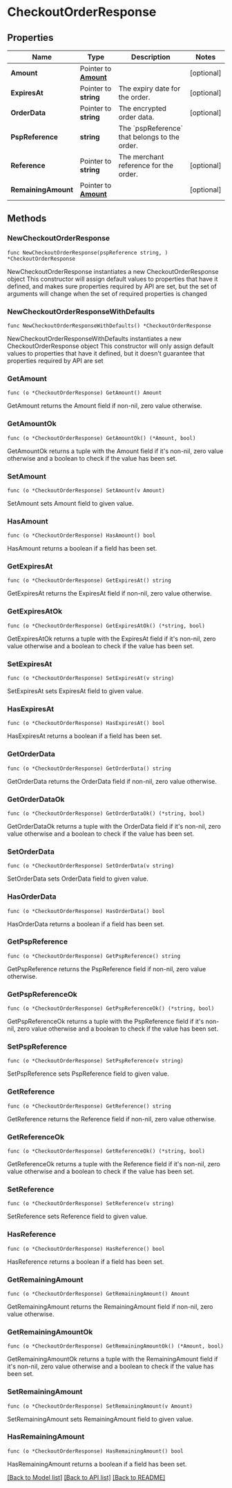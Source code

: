 # CheckoutOrderResponse

## Properties

Name | Type | Description | Notes
------------ | ------------- | ------------- | -------------
**Amount** | Pointer to [**Amount**](Amount.md) |  | [optional] 
**ExpiresAt** | Pointer to **string** | The expiry date for the order. | [optional] 
**OrderData** | Pointer to **string** | The encrypted order data. | [optional] 
**PspReference** | **string** | The &#x60;pspReference&#x60; that belongs to the order. | 
**Reference** | Pointer to **string** | The merchant reference for the order. | [optional] 
**RemainingAmount** | Pointer to [**Amount**](Amount.md) |  | [optional] 

## Methods

### NewCheckoutOrderResponse

`func NewCheckoutOrderResponse(pspReference string, ) *CheckoutOrderResponse`

NewCheckoutOrderResponse instantiates a new CheckoutOrderResponse object
This constructor will assign default values to properties that have it defined,
and makes sure properties required by API are set, but the set of arguments
will change when the set of required properties is changed

### NewCheckoutOrderResponseWithDefaults

`func NewCheckoutOrderResponseWithDefaults() *CheckoutOrderResponse`

NewCheckoutOrderResponseWithDefaults instantiates a new CheckoutOrderResponse object
This constructor will only assign default values to properties that have it defined,
but it doesn't guarantee that properties required by API are set

### GetAmount

`func (o *CheckoutOrderResponse) GetAmount() Amount`

GetAmount returns the Amount field if non-nil, zero value otherwise.

### GetAmountOk

`func (o *CheckoutOrderResponse) GetAmountOk() (*Amount, bool)`

GetAmountOk returns a tuple with the Amount field if it's non-nil, zero value otherwise
and a boolean to check if the value has been set.

### SetAmount

`func (o *CheckoutOrderResponse) SetAmount(v Amount)`

SetAmount sets Amount field to given value.

### HasAmount

`func (o *CheckoutOrderResponse) HasAmount() bool`

HasAmount returns a boolean if a field has been set.

### GetExpiresAt

`func (o *CheckoutOrderResponse) GetExpiresAt() string`

GetExpiresAt returns the ExpiresAt field if non-nil, zero value otherwise.

### GetExpiresAtOk

`func (o *CheckoutOrderResponse) GetExpiresAtOk() (*string, bool)`

GetExpiresAtOk returns a tuple with the ExpiresAt field if it's non-nil, zero value otherwise
and a boolean to check if the value has been set.

### SetExpiresAt

`func (o *CheckoutOrderResponse) SetExpiresAt(v string)`

SetExpiresAt sets ExpiresAt field to given value.

### HasExpiresAt

`func (o *CheckoutOrderResponse) HasExpiresAt() bool`

HasExpiresAt returns a boolean if a field has been set.

### GetOrderData

`func (o *CheckoutOrderResponse) GetOrderData() string`

GetOrderData returns the OrderData field if non-nil, zero value otherwise.

### GetOrderDataOk

`func (o *CheckoutOrderResponse) GetOrderDataOk() (*string, bool)`

GetOrderDataOk returns a tuple with the OrderData field if it's non-nil, zero value otherwise
and a boolean to check if the value has been set.

### SetOrderData

`func (o *CheckoutOrderResponse) SetOrderData(v string)`

SetOrderData sets OrderData field to given value.

### HasOrderData

`func (o *CheckoutOrderResponse) HasOrderData() bool`

HasOrderData returns a boolean if a field has been set.

### GetPspReference

`func (o *CheckoutOrderResponse) GetPspReference() string`

GetPspReference returns the PspReference field if non-nil, zero value otherwise.

### GetPspReferenceOk

`func (o *CheckoutOrderResponse) GetPspReferenceOk() (*string, bool)`

GetPspReferenceOk returns a tuple with the PspReference field if it's non-nil, zero value otherwise
and a boolean to check if the value has been set.

### SetPspReference

`func (o *CheckoutOrderResponse) SetPspReference(v string)`

SetPspReference sets PspReference field to given value.


### GetReference

`func (o *CheckoutOrderResponse) GetReference() string`

GetReference returns the Reference field if non-nil, zero value otherwise.

### GetReferenceOk

`func (o *CheckoutOrderResponse) GetReferenceOk() (*string, bool)`

GetReferenceOk returns a tuple with the Reference field if it's non-nil, zero value otherwise
and a boolean to check if the value has been set.

### SetReference

`func (o *CheckoutOrderResponse) SetReference(v string)`

SetReference sets Reference field to given value.

### HasReference

`func (o *CheckoutOrderResponse) HasReference() bool`

HasReference returns a boolean if a field has been set.

### GetRemainingAmount

`func (o *CheckoutOrderResponse) GetRemainingAmount() Amount`

GetRemainingAmount returns the RemainingAmount field if non-nil, zero value otherwise.

### GetRemainingAmountOk

`func (o *CheckoutOrderResponse) GetRemainingAmountOk() (*Amount, bool)`

GetRemainingAmountOk returns a tuple with the RemainingAmount field if it's non-nil, zero value otherwise
and a boolean to check if the value has been set.

### SetRemainingAmount

`func (o *CheckoutOrderResponse) SetRemainingAmount(v Amount)`

SetRemainingAmount sets RemainingAmount field to given value.

### HasRemainingAmount

`func (o *CheckoutOrderResponse) HasRemainingAmount() bool`

HasRemainingAmount returns a boolean if a field has been set.


[[Back to Model list]](../README.md#documentation-for-models) [[Back to API list]](../README.md#documentation-for-api-endpoints) [[Back to README]](../README.md)



